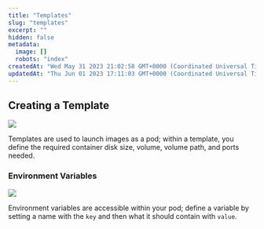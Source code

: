 ```yaml
---
title: "Templates"
slug: "templates"
excerpt: ""
hidden: false
metadata: 
  image: []
  robots: "index"
createdAt: "Wed May 31 2023 21:02:58 GMT+0000 (Coordinated Universal Time)"
updatedAt: "Thu Jun 01 2023 17:11:03 GMT+0000 (Coordinated Universal Time)"
---
```


## Creating a Template

![](https://files.readme.io/8418b2b-image.png)

Templates are used to launch images as a pod; within a template, you define the required container disk size, volume, volume path, and ports needed.

### Environment Variables

![](https://files.readme.io/b7670dd-image.png)

Environment variables are accessible within your pod; define a variable by setting a name with the `key` and then what it should contain with `value`.
